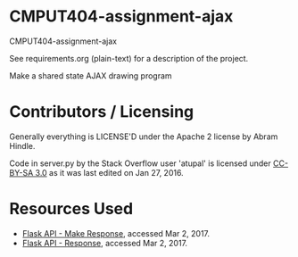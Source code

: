 CMPUT404-assignment-ajax
==============================

CMPUT404-assignment-ajax

See requirements.org (plain-text) for a description of the project.

Make a shared state AJAX drawing program

Contributors / Licensing
========================

Generally everything is LICENSE'D under the Apache 2 license by Abram Hindle.

Code in server.py by the Stack Overflow user 'atupal' is licensed under [CC-BY-SA 3.0](https://creativecommons.org/licenses/by-sa/3.0/) as it was last edited on Jan 27, 2016.

Resources Used
==============
- [Flask API - Make Response](http://flask.pocoo.org/docs/0.12/api/#flask.Flask.make_response), accessed Mar 2, 2017.
- [Flask API - Response](http://flask.pocoo.org/docs/0.12/api/#response-objects), accessed Mar 2, 2017.
